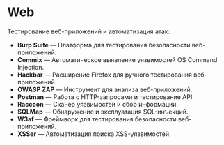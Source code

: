 # Web
Тестирование веб-приложений и автоматизация атак:

- **Burp Suite** — Платформа для тестирования безопасности веб-приложений.  
- **Commix** — Автоматическое выявление уязвимостей OS Command Injection.  
- **Hackbar** — Расширение Firefox для ручного тестирования веб-приложений.  
- **OWASP ZAP** — Инструмент для анализа веб-приложений.  
- **Postman** — Работа с HTTP-запросами и тестирование API.  
- **Raccoon** — Сканер уязвимостей и сбор информации.  
- **SQLMap** — Обнаружение и эксплуатация SQL-инъекций.  
- **W3af** — Фреймворк для тестирования безопасности веб-приложений.  
- **XSSer** — Автоматизация поиска XSS-уязвимостей.